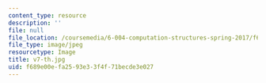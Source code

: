 ```yaml
---
content_type: resource
description: ''
file: null
file_location: /coursemedia/6-004-computation-structures-spring-2017/f689e00efa2593e33f4f71becde3e027_v7-th.jpg
file_type: image/jpeg
resourcetype: Image
title: v7-th.jpg
uid: f689e00e-fa25-93e3-3f4f-71becde3e027
---
```


